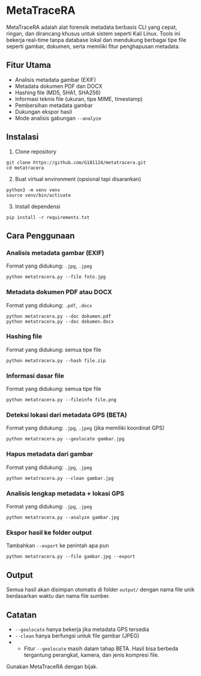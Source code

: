 # MetaTraceRA

MetaTraceRA adalah alat forensik metadata berbasis CLI yang cepat, ringan, dan dirancang khusus untuk sistem seperti Kali Linux. Tools ini bekerja real-time tanpa database lokal dan mendukung berbagai tipe file seperti gambar, dokumen, serta memiliki fitur penghapusan metadata.

## Fitur Utama

- Analisis metadata gambar (EXIF)
- Metadata dokumen PDF dan DOCX
- Hashing file (MD5, SHA1, SHA256)
- Informasi teknis file (ukuran, tipe MIME, timestamp)
- Pembersihan metadata gambar
- Dukungan ekspor hasil
- Mode analisis gabungan `--analyze`

## Instalasi

1. Clone repository

```
git clone https://github.com/G181124/metatracera.git
cd metatracera
```

2. Buat virtual environment (opsional tapi disarankan)

```
python3 -m venv venv
source venv/bin/activate
```

3. Install dependensi

```
pip install -r requirements.txt
```

## Cara Penggunaan

### Analisis metadata gambar (EXIF)  
Format yang didukung: `.jpg`, `.jpeg`
```
python metatracera.py --file foto.jpg
```

### Metadata dokumen PDF atau DOCX  
Format yang didukung: `.pdf`, `.docx`
```
python metatracera.py --doc dokumen.pdf
python metatracera.py --doc dokumen.docx
```

### Hashing file  
Format yang didukung: semua tipe file
```
python metatracera.py --hash file.zip
```

### Informasi dasar file  
Format yang didukung: semua tipe file
```
python metatracera.py --fileinfo file.png
```

### Deteksi lokasi dari metadata GPS (BETA)  
Format yang didukung: `.jpg`, `.jpeg` (jika memiliki koordinat GPS)
```
python metatracera.py --geolocate gambar.jpg
```

### Hapus metadata dari gambar  
Format yang didukung: `.jpg`, `.jpeg`
```
python metatracera.py --clean gambar.jpg
```

### Analisis lengkap metadata + lokasi GPS  
Format yang didukung: `.jpg`, `.jpeg`
```
python metatracera.py --analyze gambar.jpg
```

### Ekspor hasil ke folder output  
Tambahkan `--export` ke perintah apa pun
```
python metatracera.py --file gambar.jpg --export
```

## Output

Semua hasil akan disimpan otomatis di folder `output/` dengan nama file unik berdasarkan waktu dan nama file sumber.

## Catatan

- `--geolocate` hanya bekerja jika metadata GPS tersedia
- `--clean` hanya berfungsi untuk file gambar (JPEG)
- - Fitur `--geolocate` masih dalam tahap BETA. Hasil bisa berbeda tergantung perangkat, kamera, dan jenis kompresi file.

Gunakan MetaTraceRA dengan bijak.
